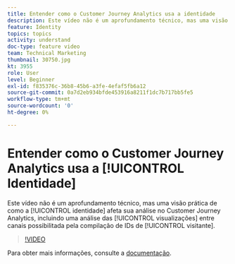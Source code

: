 ```yaml
---
title: Entender como o Customer Journey Analytics usa a identidade
description: Este vídeo não é um aprofundamento técnico, mas uma visão prática de como a identidade afeta sua análise no Adobe Customer Journey Analytics, incluindo uma análise das visualizações entre canais possibilitada pela compilação de IDs de visitantes.
feature: Identity
topics: topics
activity: understand
doc-type: feature video
team: Technical Marketing
thumbnail: 30750.jpg
kt: 3955
role: User
level: Beginner
exl-id: f835376c-36b8-45b6-a3fe-4efaf5fb6a12
source-git-commit: 0a7d2eb934bfde453916a8211f1dc7b717bb5fe5
workflow-type: tm+mt
source-wordcount: '0'
ht-degree: 0%

---
```


# Entender como o Customer Journey Analytics usa a [!UICONTROL Identidade]

Este vídeo não é um aprofundamento técnico, mas uma visão prática de como a [!UICONTROL identidade] afeta sua análise no Customer Journey Analytics, incluindo uma análise das [!UICONTROL visualizações] entre canais possibilitada pela compilação de IDs de [!UICONTROL visitante].

>[!VIDEO](https://video.tv.adobe.com/v/30750/?learn=on&quality=12)

Para obter mais informações, consulte a [documentação](https://experienceleague.adobe.com/docs/analytics-platform/using/cja-landing.html?lang=pt-BR).
